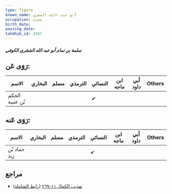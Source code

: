 ```yaml
---
type: figure
known_name: أبو عبد الله السقري
occupation: محدث
birth_date:
passing_date:
tahdhib_id: 2447
---
```

##### سلمة بن تمام أبو عبد الله الشقري الكوفي

## رَوَى عَن:
| الاسم           | البخاري | مسلم | الترمذي | النسائي | ابن ماجه | أبي داود | Others |
| --------------- | ------- | ---- | ------- | ------- | -------- | -------- | ------ |
| الحكم بْن عتيبة |         |      |         | ✔       |          |          |        |
## رَوَى عَنه:
| الاسم        | البخاري | مسلم | الترمذي | النسائي | ابن ماجه | أبي داود | Others |
| ------------ | ------- | ---- | ------- | ------- | -------- | -------- | ------ |
| حماد بْن زيد |         |      |         | ✔       |          |          |        |
## مراجع
- [تهذيب الكمال ١١-٢٦٩](obsidian://open?vault=Tahdhib-al-Kamal&file=Figures/٢٤٤٧-سلمة%20بن%20تمام%20أبو%20عبد%20الله%20الشقري%20الكوفي) ([رابط الشاملة](https://shamela.ws/book/3722/5589))